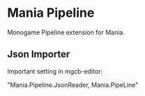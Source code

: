 # Mania Pipeline

Monogame Pipeline extension for Mania.

## Json Importer

Important setting in mgcb-editor:

"Mania.Pipeline.JsonReader, Mania.PipeLine"
